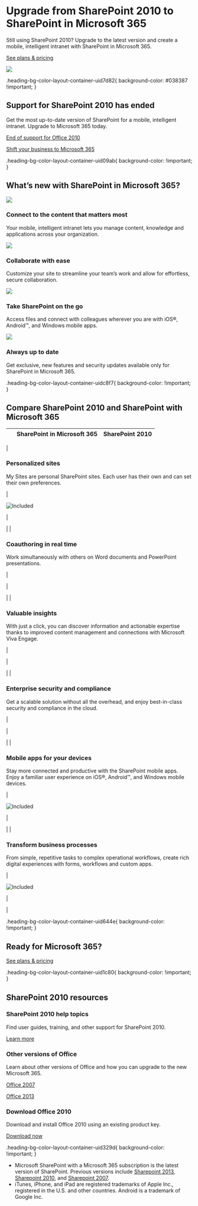 # Upgrade from SharePoint 2010 to SharePoint in Microsoft 365

Still using SharePoint 2010? Upgrade to the latest version and create a mobile, intelligent intranet with SharePoint in Microsoft 365.

[See plans & pricing](https://www.microsoft.com/en-us/microsoft-365/sharepoint/compare-sharepoint-plans)

 ![](https://cdn-dynmedia-1.microsoft.com/is/image/microsoftcorp/SharePointUpdatedTransparent-2_RE4myHa?resMode=sharp2&op_usm=1.5,0.65,15,0&wid=1920&qlt=90&fmt=png-alpha)

.heading-bg-color-layout-container-uid7d82{ background-color: #038387 !important; }

## Support for SharePoint 2010 has ended

Get the most up-to-date version of SharePoint for a mobile, intelligent intranet. Upgrade to Microsoft 365 today.

[End of support for Office 2010](https://www.microsoft.com/en-us/microsoft-365/office-2010-end-of-support)

[Shift your business to Microsoft 365](https://www.microsoft.com/en-us/microsoft-365)

.heading-bg-color-layout-container-uid09ab{ background-color: !important; }

## What’s new with SharePoint in Microsoft 365?

![](https://cdn-dynmedia-1.microsoft.com/is/image/microsoftcorp/Connect-to-the-content-that-matters-most_RE4dhvh?resMode=sharp2&op_usm=1.5,0.65,15,0&wid=50&hei=50&qlt=90&fmt=png-alpha&fit=constrain)

### Connect to the content that matters most

Your mobile, intelligent intranet lets you manage content, knowledge and applications across your organization.

![](https://cdn-dynmedia-1.microsoft.com/is/image/microsoftcorp/RE2sR8p_RE4mO3V?resMode=sharp2&op_usm=1.5,0.65,15,0&wid=50&hei=50&qlt=90&fmt=png-alpha&fit=constrain)

### Collaborate with ease

Customize your site to streamline your team’s work and allow for effortless, secure collaboration.

![](https://cdn-dynmedia-1.microsoft.com/is/image/microsoftcorp/Take-SharePoint-on-the-go_RE4cZkZ?resMode=sharp2&op_usm=1.5,0.65,15,0&wid=50&hei=50&qlt=90&fmt=png-alpha&fit=constrain)

### Take SharePoint on the go

Access files and connect with colleagues wherever you are with iOS®, Android™, and Windows mobile apps.

![](https://cdn-dynmedia-1.microsoft.com/is/image/microsoftcorp/Always-up-to-date_RE4d6Ul?resMode=sharp2&op_usm=1.5,0.65,15,0&wid=50&hei=50&qlt=90&fmt=png-alpha&fit=constrain)

### Always up to date

Get exclusive, new features and security updates available only for SharePoint in Microsoft 365.

.heading-bg-color-layout-container-uidc8f7{ background-color: !important; }

## Compare SharePoint 2010 and SharePoint with Microsoft 365

|   | SharePoint in Microsoft 365 | SharePoint 2010 |
| --- | --- | --- |
| 
### Personalized sites

My Sites are personal SharePoint sites. Each user has their own and can set their own preferences.







 | 

![Included](https://cdn-dynmedia-1.microsoft.com/is/image/microsoftcorp/Icon_Check_35x30_RE2ohWZ?resMode=sharp2&op_usm=1.5,0.65,15,0&wid=24&hei=24&qlt=90&fmt=png-alpha&fit=constrain)



 | 

 |
| 

### **Coauthoring in real time**

Work simultaneously with others on Word documents and PowerPoint presentations.







 | 

 | 

 |
| 

### **Valuable insights**

With just a click, you can discover information and actionable expertise thanks to improved content management and connections with Microsoft Viva Engage.







 | 

 | 

 |
| 

### **Enterprise security and compliance**

Get a scalable solution without all the overhead, and enjoy best-in-class security and compliance in the cloud.







 | 

 | 

 |
| 

### **Mobile apps for your devices**

Stay more connected and productive with the SharePoint mobile apps. Enjoy a familiar user experience on iOS®, Android™, and Windows mobile devices.







 | 

![Included](https://cdn-dynmedia-1.microsoft.com/is/image/microsoftcorp/Icon_Check_35x30_RE2ohWZ?resMode=sharp2&op_usm=1.5,0.65,15,0&wid=24&hei=24&qlt=90&fmt=png-alpha&fit=constrain)



 | 

 |
| 

### Transform business processes

From simple, repetitive tasks to complex operational workflows, create rich digital experiences with forms, workflows and custom apps.







 | 

![Included](https://cdn-dynmedia-1.microsoft.com/is/image/microsoftcorp/Icon_Check_35x30_RE2ohWZ?resMode=sharp2&op_usm=1.5,0.65,15,0&wid=24&hei=24&qlt=90&fmt=png-alpha&fit=constrain)



 | 

 |

.heading-bg-color-layout-container-uid644e{ background-color: !important; }

## Ready for Microsoft 365?

[See plans & pricing](https://www.microsoft.com/en-us/microsoft-365/sharepoint/compare-sharepoint-plans)

.heading-bg-color-layout-container-uid1c80{ background-color: !important; }

## SharePoint 2010 resources

### SharePoint 2010 help topics

Find user guides, training, and other support for SharePoint 2010.

[Learn more](https://go.microsoft.com/fwlink/p/?LinkID=837824&clcid=0x409&culture=en-us&country=US)

### Other versions of Office

Learn about other versions of Office and how you can upgrade to the new Microsoft 365.

[Office 2007](https://www.microsoft.com/en-us/microsoft-365/previous-versions/download-office-2007)

[Office 2013](https://www.microsoft.com/en-us/microsoft-365/previous-versions/microsoft-office-2013)

### Download Office 2010

Download and install Office 2010 using an existing product key.

[Download now](https://go.microsoft.com/fwlink/p/?LinkID=724056&clcid=0x409&culture=en-us&country=US)

.heading-bg-color-layout-container-uid329d{ background-color: !important; }

- Microsoft SharePoint with a Microsoft 365 subscription is the latest version of SharePoint. Previous versions include [Sharepoint 2013](https://www.microsoft.com/en-us/microsoft-365/previous-versions/microsoft-sharepoint-2013), [Sharepoint 2010](https://www.microsoft.com/en-us/microsoft-365/previous-versions/microsoft-sharepoint-2010), and [Sharepoint 2007](https://www.microsoft.com/en-us/microsoft-365/previous-versions/microsoft-sharepoint-2007).
- iTunes, iPhone, and iPad are registered trademarks of Apple Inc., registered in the U.S. and other countries. Android is a trademark of Google Inc.